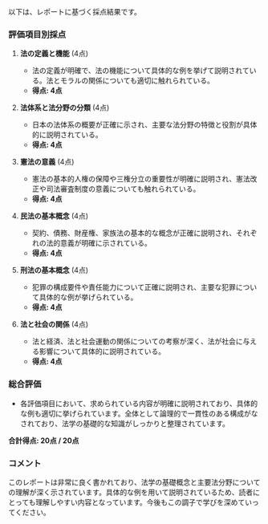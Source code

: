 以下は、レポートに基づく採点結果です。

### 評価項目別採点

1. **法の定義と機能** (4点)
   - 法の定義が明確で、法の機能について具体的な例を挙げて説明されている。法とモラルの関係についても適切に触れられている。
   - **得点: 4点**

2. **法体系と法分野の分類** (4点)
   - 日本の法体系の概要が正確に示され、主要な法分野の特徴と役割が具体的に説明されている。
   - **得点: 4点**

3. **憲法の意義** (4点)
   - 憲法の基本的人権の保障や三権分立の重要性が明確に説明され、憲法改正や司法審査制度の意義についても触れられている。
   - **得点: 4点**

4. **民法の基本概念** (4点)
   - 契約、債務、財産権、家族法の基本的な概念が正確に説明され、それぞれの法的意義が明確に示されている。
   - **得点: 4点**

5. **刑法の基本概念** (4点)
   - 犯罪の構成要件や責任能力について正確に説明され、主要な犯罪について具体的な例が挙げられている。
   - **得点: 4点**

6. **法と社会の関係** (4点)
   - 法と経済、法と社会運動の関係についての考察が深く、法が社会に与える影響について具体的に説明されている。
   - **得点: 4点**

### 総合評価
- 各評価項目において、求められている内容が明確に説明されており、具体的な例も適切に挙げられています。全体として論理的で一貫性のある構成がなされており、法学の基礎的な知識がしっかりと整理されています。

**合計得点: 20点 / 20点**

### コメント
このレポートは非常に良く書かれており、法学の基礎概念と主要法分野についての理解が深く示されています。具体的な例を用いて説明されているため、読者にとっても理解しやすい内容となっています。今後もこの調子で学びを深めていってください。